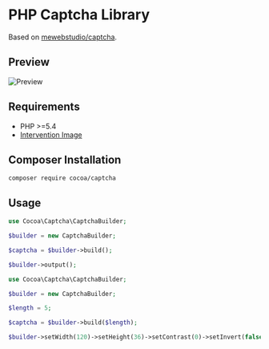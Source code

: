 # PHP Captcha Library
Based on [mewebstudio/captcha](https://github.com/mewebstudio/captcha). 

## Preview
![Preview](http://i.imgur.com/HYtr744.png)

## Requirements
- PHP >=5.4
- [Intervention Image](https://github.com/Intervention/image)

## Composer Installation
```
composer require cocoa/captcha
```

## Usage
```php
use Cocoa\Captcha\CaptchaBuilder;

$builder = new CaptchaBuilder;

$captcha = $builder->build();

$builder->output();
```
```php
use Cocoa\Captcha\CaptchaBuilder;

$builder = new CaptchaBuilder;

$length = 5;

$captcha = $builder->build($length);

$builder->setWidth(120)->setHeight(36)->setContrast(0)->setInvert(false)->setSharpen(0)->setBgColor('#ffffff')->setBgImage(true)->setBlur(0)->setQuality(90)->setLines(3)->setAngle(10)->output();
```

